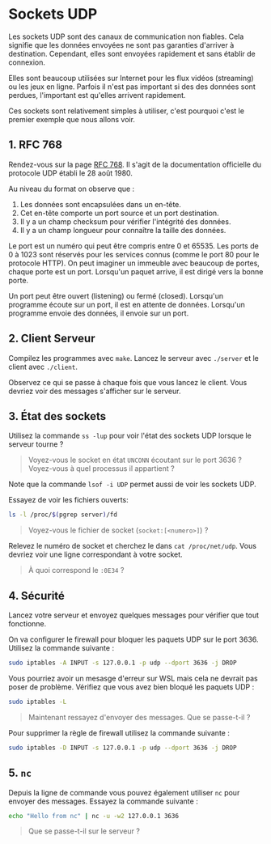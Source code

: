 # Sockets UDP

Les sockets UDP sont des canaux de communication non fiables. Cela signifie que les données envoyées ne sont pas garanties d'arriver à destination. Cependant, elles sont envoyées rapidement et sans établir de connexion.

Elles sont beaucoup utilisées sur Internet pour les flux vidéos (streaming) ou les jeux en ligne. Parfois il n'est pas important si des des données sont perdues, l'important est qu'elles arrivent rapidement.

Ces sockets sont relativement simples à utiliser, c'est pourquoi c'est le premier exemple que nous allons voir.

## 1. RFC 768

Rendez-vous sur la page [RFC 768](https://tools.ietf.org/html/rfc768). Il s'agit de la documentation officielle du protocole UDP établi le 28 août 1980.

Au niveau du format on observe que :

1. Les données sont encapsulées dans un en-tête.
2. Cet en-tête comporte un port source et un port destination.
3. Il y a un champ checksum pour vérifier l'intégrité des données.
4. Il y a un champ longueur pour connaître la taille des données.

Le port est un numéro qui peut être compris entre 0 et 65535. Les ports de 0 à 1023 sont réservés pour les services connus (comme le port 80 pour le protocole HTTP). On peut imaginer un immeuble avec beaucoup de portes, chaque porte est un port. Lorsqu'un paquet arrive, il est dirigé vers la bonne porte.

Un port peut être ouvert (listening) ou fermé (closed). Lorsqu'un programme écoute sur un port, il est en attente de données. Lorsqu'un programme envoie des données, il envoie sur un port.

## 2. Client Serveur

Compilez les programmes avec `make`. Lancez le serveur avec `./server` et le client avec `./client`.

Observez ce qui se passe à chaque fois que vous lancez le client. Vous devriez voir des messages s'afficher sur le serveur.

## 3. État des sockets

Utilisez la commande `ss -lup` pour voir l'état des sockets UDP lorsque le serveur tourne ?

> Voyez-vous le socket en état `UNCONN` écoutant sur le port 3636 ?
> Voyez-vous à quel processus il appartient ?

Note que la commande `lsof -i UDP` permet aussi de voir les sockets UDP.

Essayez de voir les fichiers ouverts:

```bash
ls -l /proc/$(pgrep server)/fd
```

> Voyez-vous le fichier de socket (`socket:[<numero>]`) ?

Relevez le numéro de socket et cherchez le dans `cat /proc/net/udp`. Vous devriez voir une ligne correspondant à votre socket.

> À quoi correspond le `:0E34` ?

## 4. Sécurité

Lancez votre serveur et envoyez quelques messages pour vérifier que tout fonctionne.

On va configurer le firewall pour bloquer les paquets UDP sur le port 3636. Utilisez la commande suivante :

```bash
sudo iptables -A INPUT -s 127.0.0.1 -p udp --dport 3636 -j DROP
```

Vous pourriez avoir un mesasge d'erreur sur WSL mais cela ne devrait pas poser de problème. Vérifiez que vous avez bien bloqué les paquets UDP :

```bash
sudo iptables -L
```

> Maintenant ressayez d'envoyer des messages. Que se passe-t-il ?

Pour supprimer la règle de firewall utilisez la commande suivante :

```bash
sudo iptables -D INPUT -s 127.0.0.1 -p udp --dport 3636 -j DROP
```

## 5. `nc`

Depuis la ligne de commande vous pouvez également utiliser `nc` pour envoyer des messages. Essayez la commande suivante :

```bash
echo "Hello from nc" | nc -u -w2 127.0.0.1 3636
```

> Que se passe-t-il sur le serveur ?
